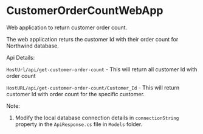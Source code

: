 # CustomerOrderCountWebApp
Web application to return customer order count.

The web application returs the customer Id with their order count for Northwind database.

Api Details:

`HostUrl/api/get-customer-order-count` - This will return all customer Id with order count

`HostURL/api/get-customer-order-count/Customer_Id` - This will return customer Id with order count for the specific customer.

Note:
1. Modify the local database connection details in `connectionString` property in the `ApiResponse.cs` file in `Models` folder.
